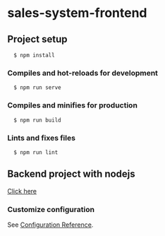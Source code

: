 # sales-system-frontend

## Project setup
```
  $ npm install
```

### Compiles and hot-reloads for development
```
  $ npm run serve
```

### Compiles and minifies for production
```
  $ npm run build
```

### Lints and fixes files
```
  $ npm run lint
```
## Backend project with nodejs

[Click here](https://github.com/Jonathan-1407/sales-system-api)
### Customize configuration
See [Configuration Reference](https://cli.vuejs.org/config/).
